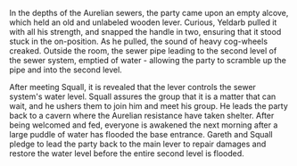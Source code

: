 In the depths of the Aurelian sewers, the party came upon an empty alcove, which held an old and unlabeled wooden lever. Curious, Yeldarb pulled it with all his strength, and snapped the handle in two, ensuring that it stood stuck in the on-position. As he pulled, the sound of heavy cog-wheels creaked. Outside the room, the sewer pipe leading to the second level of the sewer system, emptied of water - allowing the party to scramble up the pipe and into the second level.

After meeting Squall, it is revealed that the lever controls the sewer system's water level. Squall assures the group that it is a matter that can wait, and he ushers them to join him and meet his group. He leads the party back to a cavern where the Aurelian resistance have taken shelter. After being welcomed and fed, everyone is awakened the next morning after a large puddle of water has flooded the base entrance. Gareth and Squall pledge to lead the party back to the main lever to repair damages and restore the water level before the entire second level is flooded.